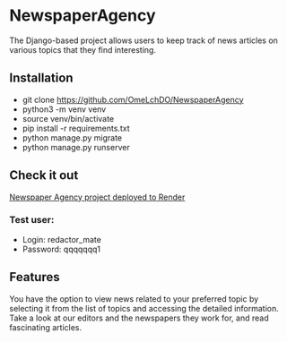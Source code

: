 # NewspaperAgency

The Django-based project allows users to keep track of news articles on various topics that they find interesting.

## Installation
- git clone https://github.com/OmeLchDO/NewspaperAgency
- python3 -m venv venv
- source venv/bin/activate
- pip install -r requirements.txt
- python manage.py migrate
- python manage.py runserver

## Check it out
[Newspaper Agency project deployed to Render](https://newspaperagency.onrender.com/)

### Test user:
- Login: redactor_mate
- Password: qqqqqqq1
## Features
You have the option to view news related to your preferred topic by selecting it from the list of topics and accessing the detailed information. Take a look at our editors and the newspapers they work for, and read fascinating articles.

